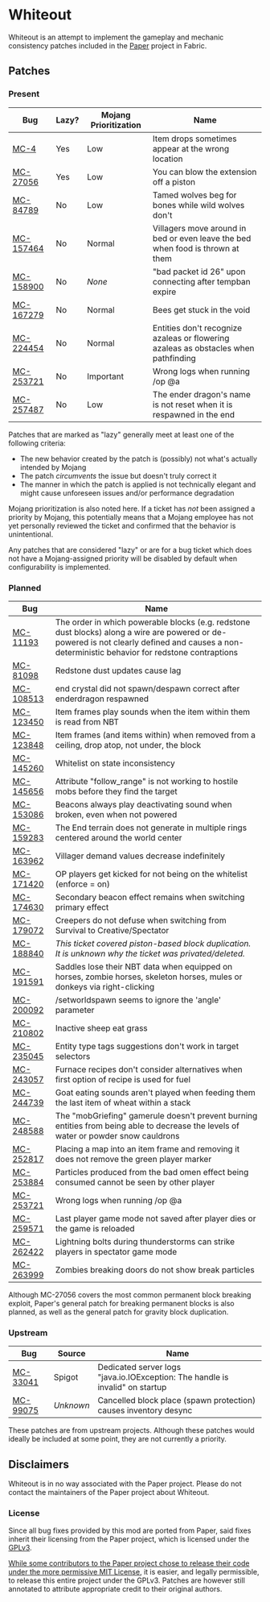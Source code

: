 # Whiteout

Whiteout is an attempt to implement the gameplay and mechanic consistency patches included in the [Paper](https://github.com/PaperMC/Paper) project in Fabric.

## Patches

### Present

| Bug                                                   | Lazy? | Mojang Prioritization | Name                                                                                |
|-------------------------------------------------------|-------|-----------------------|-------------------------------------------------------------------------------------|
| [MC-4](https://bugs.mojang.com/browse/MC-4)           | Yes   | Low                   | Item drops sometimes appear at the wrong location                                   |
| [MC-27056](https://bugs.mojang.com/browse/MC-27056)   | Yes   | Low                   | You can blow the extension off a piston                                             |
| [MC-84789](https://bugs.mojang.com/browse/MC-84789)   | No    | Low                   | Tamed wolves beg for bones while wild wolves don't                                  |
| [MC-157464](https://bugs.mojang.com/browse/MC-157464) | No    | Normal                | Villagers move around in bed or even leave the bed when food is thrown at them      |
| [MC-158900](https://bugs.mojang.com/browse/MC-158900) | No    | *None*                | "bad packet id 26" upon connecting after tempban expire                             |
| [MC-167279](https://bugs.mojang.com/browse/MC-167279) | No    | Normal                | Bees get stuck in the void                                                          |
| [MC-224454](https://bugs.mojang.com/browse/MC-224454) | No    | Normal                | Entities don't recognize azaleas or flowering azaleas as obstacles when pathfinding |
| [MC-253721](https://bugs.mojang.com/browse/MC-253721) | No    | Important             | Wrong logs when running /op @a                                                      |
| [MC-257487](https://bugs.mojang.com/browse/MC-257487) | No    | Low                   | The ender dragon's name is not reset when it is respawned in the end                |

Patches that are marked as "lazy" generally meet at least one of the following criteria:

- The new behavior created by the patch is (possibly) not what's actually intended by Mojang
- The patch *circumvents* the issue but doesn't truly correct it
- The manner in which the patch is applied is not technically elegant and might cause unforeseen issues and/or performance degradation

Mojang prioritization is also noted here. If a ticket has *not* been assigned a priority by Mojang, this potentially means that a Mojang employee has not yet personally reviewed the ticket and confirmed that the behavior is unintentional.

Any patches that are considered "lazy" or are for a bug ticket which does not have a Mojang-assigned priority will be disabled by default when configurability is implemented.

### Planned

| Bug                                                   | Name                                                                                                                                                                                            |
|-------------------------------------------------------|-------------------------------------------------------------------------------------------------------------------------------------------------------------------------------------------------|
| [MC-11193](https://bugs.mojang.com/browse/MC-11193)   | The order in which powerable blocks (e.g. redstone dust blocks) along a wire are powered or de-powered is not clearly defined and causes a non-deterministic behavior for redstone contraptions |
| [MC-81098](https://bugs.mojang.com/browse/MC-81098)   | Redstone dust updates cause lag                                                                                                                                                                 |
| [MC-108513](https://bugs.mojang.com/browse/MC-108513) | end crystal did not spawn/despawn correct after enderdragon respawned                                                                                                                           |
| [MC-123450](https://bugs.mojang.com/browse/MC-123450) | Item frames play sounds when the item within them is read from NBT                                                                                                                              |
| [MC-123848](https://bugs.mojang.com/browse/MC-123848) | Item frames (and items within) when removed from a ceiling, drop atop, not under, the block                                                                                                     |
| [MC-145260](https://bugs.mojang.com/browse/MC-145260) | Whitelist on state inconsistency                                                                                                                                                                |
| [MC-145656](https://bugs.mojang.com/browse/MC-145656) | Attribute "follow_range" is not working to hostile mobs before they find the target                                                                                                             |
| [MC-153086](https://bugs.mojang.com/browse/MC-153086) | Beacons always play deactivating sound when broken, even when not powered                                                                                                                       |
| [MC-159283](https://bugs.mojang.com/browse/MC-159283) | The End terrain does not generate in multiple rings centered around the world center                                                                                                            |
| [MC-163962](https://bugs.mojang.com/browse/MC-163962) | Villager demand values decrease indefinitely                                                                                                                                                    |
| [MC-171420](https://bugs.mojang.com/browse/MC-171420) | OP players get kicked for not being on the whitelist (enforce = on)                                                                                                                             |
| [MC-174630](https://bugs.mojang.com/browse/MC-174630) | Secondary beacon effect remains when switching primary effect                                                                                                                                   |
| [MC-179072](https://bugs.mojang.com/browse/MC-179072) | Creepers do not defuse when switching from Survival to Creative/Spectator                                                                                                                       |
| [MC-188840](https://bugs.mojang.com/browse/MC-188840) | *This ticket covered piston-based block duplication. It is unknown why the ticket was privated/deleted.*                                                                                        |
| [MC-191591](https://bugs.mojang.com/browse/MC-191591) | Saddles lose their NBT data when equipped on horses, zombie horses, skeleton horses, mules or donkeys via right-clicking                                                                        |
| [MC-200092](https://bugs.mojang.com/browse/MC-200092) | /setworldspawn seems to ignore the 'angle' parameter                                                                                                                                            |
| [MC-210802](https://bugs.mojang.com/browse/MC-210802) | Inactive sheep eat grass                                                                                                                                                                        |
| [MC-235045](https://bugs.mojang.com/browse/MC-235045) | Entity type tags suggestions don't work in target selectors                                                                                                                                     |
| [MC-243057](https://bugs.mojang.com/browse/MC-243057) | Furnace recipes don't consider alternatives when first option of recipe is used for fuel                                                                                                        |
| [MC-244739](https://bugs.mojang.com/browse/MC-244739) | Goat eating sounds aren't played when feeding them the last item of wheat within a stack                                                                                                        |
| [MC-248588](https://bugs.mojang.com/browse/MC-248588) | The "mobGriefing" gamerule doesn't prevent burning entities from being able to decrease the levels of water or powder snow cauldrons                                                            |
| [MC-252817](https://bugs.mojang.com/browse/MC-252817) | Placing a map into an item frame and removing it does not remove the green player marker                                                                                                        |
| [MC-253884](https://bugs.mojang.com/browse/MC-253884) | Particles produced from the bad omen effect being consumed cannot be seen by other player                                                                                                       |
| [MC-253721](https://bugs.mojang.com/browse/MC-253721) | Wrong logs when running /op @a                                                                                                                                                                  |
| [MC-259571](https://bugs.mojang.com/browse/MC-259571) | Last player game mode not saved after player dies or the game is reloaded                                                                                                                       |
| [MC-262422](https://bugs.mojang.com/browse/MC-262422) | Lightning bolts during thunderstorms can strike players in spectator game mode                                                                                                                  |
| [MC-263999](https://bugs.mojang.com/browse/MC-263999) | Zombies breaking doors do not show break particles                                                                                                                                              |

Although MC-27056 covers the most common permanent block breaking exploit, Paper's general patch for breaking permanent blocks is also planned, as well as the general patch for gravity block duplication.

### Upstream

| Bug                                                 | Source    | Name                                                                          |
|-----------------------------------------------------|-----------|-------------------------------------------------------------------------------|
| [MC-33041](https://bugs.mojang.com/browse/MC-33041) | Spigot    | Dedicated server logs "java.io.IOException: The handle is invalid" on startup |
| [MC-99075](https://bugs.mojang.com/browse/MC-99075) | *Unknown* | Cancelled block place (spawn protection) causes inventory desync              |

These patches are from upstream projects. Although these patches would ideally be included at some point, they are not currently a priority.

## Disclaimers

Whiteout is in no way associated with the Paper project. Please do not contact the maintainers of the Paper project about Whiteout.

### License

Since all bug fixes provided by this mod are ported from Paper, said fixes inherit their licensing from the Paper project, which is licensed under the [GPLv3](./LICENSE).

[While some contributors to the Paper project chose to release their code under the more permissive MIT License](https://github.com/PaperMC/Paper/blob/master/LICENSE.md), it is easier, and legally permissible, to release this entire project under the GPLv3. Patches are however still annotated to attribute appropriate credit to their original authors.

